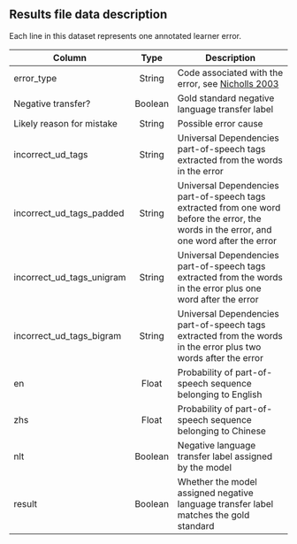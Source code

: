 ## Results file data description

Each line in this dataset represents one annotated learner error.

| Column | Type   | Description |
|--------|:------:|-------------|
| error_type | String | Code associated with the error, see [Nicholls 2003](http://ucrel.lancs.ac.uk/publications/CL2003/papers/nicholls.pdf) |
| Negative transfer? | Boolean | Gold standard negative language transfer label |
| Likely reason for mistake | String | Possible error cause |
| incorrect_ud_tags | String | Universal Dependencies part-of-speech tags extracted from the words in the error |
| incorrect_ud_tags_padded | String | Universal Dependencies part-of-speech tags extracted from one word before the error, the words in the error, and one word after the error |
| incorrect_ud_tags_unigram | String | Universal Dependencies part-of-speech tags extracted from the words in the error plus one word after the error |
| incorrect_ud_tags_bigram | String | Universal Dependencies part-of-speech tags extracted from the words in the error plus two words after the error |
| en | Float | Probability of part-of-speech sequence belonging to English |
| zhs | Float | Probability of part-of-speech sequence belonging to Chinese |
| nlt | Boolean | Negative language transfer label assigned by the model |
| result | Boolean | Whether the model assigned negative language transfer label matches the gold standard |
